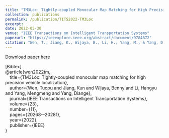 ```yaml
---
title: "TM3Loc: Tightly-coupled Monocular Map Matching for High Precision Vehicle Localization"
collection: publications
permalink: /publication/TITS2022-TM3Loc
excerpt:
date: 2022-05-30
venue: "IEEE Transactions on Intelligent Transportation Systems"
paperurl: "https://ieeexplore.ieee.org/abstract/document/9784872"
citation: "Wen, T., Jiang, K., Wijaya, B., Li, H., Yang, M., & Yang, D. (2022). TM3Loc: Tightly-coupled monocular map matching for high precision vehicle localization. IEEE Transactions on Intelligent Transportation Systems, 23(11), 20268-20281."
---
```

<!-- This paper is about the number 1. The number 2 is left for future work. -->

[Download paper here](http://hangyu-li.github.io/files/TITS2022-TM3Loc.pdf)

\[Bibtex\]  
@article{wen2022tm,  
&emsp;title={TM3Loc: Tightly-coupled monocular map matching for high precision vehicle localization},  
&emsp;author={Wen, Tuopu and Jiang, Kun and Wijaya, Benny and Li, Hangyu and Yang, Mengmeng and Yang, Diange},  
&emsp;journal={IEEE Transactions on Intelligent Transportation Systems},  
&emsp;volume={23},  
&emsp;number={11},  
&emsp;pages={20268--20281},  
&emsp;year={2022},  
&emsp;publisher={IEEE}  
} 

<!-- Recommended citation: Your Name, You. (2009). "Paper Title Number 1." <i>Journal 1</i>. 1(1). -->